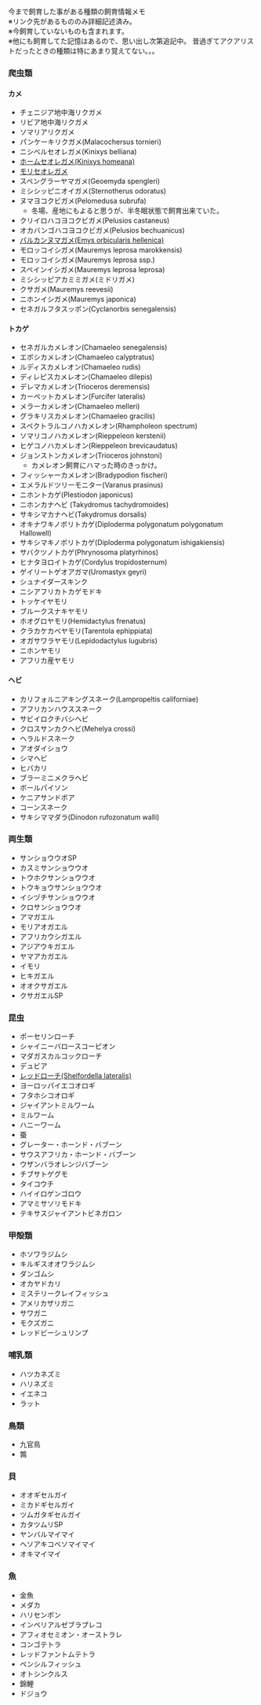 ---
---

今まで飼育した事がある種類の飼育情報メモ  
※リンク先があるもののみ詳細記述済み。  
※今飼育していないものも含まれます。  
※他にも飼育してた記憶はあるので、思い出し次第追記中。  昔過ぎてアクアリストだったときの種類は特にあまり覚えてない。。。

### 爬虫類

#### カメ

* チェニジア地中海リクガメ
* リビア地中海リクガメ
* ソマリアリクガメ
* パンケーキリクガメ(Malacochersus tornieri)
* ニシベルセオレガメ(Kinixys belliana)
* [ホームセオレガメ(Kinixys homeana)](creatures/kinixys-homeana)
* [モリセオレガメ](creatures/kinixys-erosa)
* スペングラーヤマガメ(Geoemyda spengleri)
* ミシシッピニオイガメ(Sternotherus odoratus)
* ヌマヨコクビガメ(Pelomedusa subrufa)
    - 冬場、産地にもよると思うが、半冬眠状態で飼育出来ていた。
* クリイロハコヨコクビガメ(Pelusios castaneus)
* オカバンゴハコヨコクビガメ(Pelusios bechuanicus)
* [バルカンヌマガメ(Emys orbicularis hellenica)](creatures/emys-orbicularis-hellenica)
* モロッコイシガメ(Mauremys leprosa marokkensis)
* モロッコイシガメ(Mauremys leprosa ssp.)
* スペインイシガメ(Mauremys leprosa leprosa)
* ミシシッピアカミミガメ(ミドリガメ)
* クサガメ(Mauremys reevesii)
* ニホンイシガメ(Mauremys japonica)
* セネガルフタスッポン(Cyclanorbis senegalensis)

#### トカゲ

* セネガルカメレオン(Chamaeleo senegalensis)
* エボシカメレオン(Chamaeleo calyptratus)
* ルディスカメレオン(Chamaeleo rudis)
* ディレピスカメレオン(Chamaeleo dilepis)
* デレマカメレオン(Trioceros deremensis)
* カーペットカメレオン(Furcifer lateralis)
* メラーカメレオン(Chamaeleo melleri)
* グラキリスカメレオン(Chamaeleo gracilis)
* スペクトラルコノハカメレオン(Rhampholeon spectrum)
* ソマリコノハカメレオン(Rieppeleon kerstenii)
* ヒゲコノハカメレオン(Rieppeleon brevicaudatus)
* ジョンストンカメレオン(Trioceros johnstoni)
    - カメレオン飼育にハマった時のきっかけ。
* フィッシャーカメレオン(Bradypodion fischeri)
* エメラルドツリーモニター(Varanus prasinus)
* ニホントカゲ(Plestiodon japonicus)
* ニホンカナヘビ (Takydromus tachydromoides)
* サキシマカナヘビ(Takydromus dorsalis)
* オキナワキノボリトカゲ(Diploderma polygonatum polygonatum Hallowell)
* サキシマキノボリトカゲ(Diploderma polygonatum ishigakiensis)
* サバクツノトカゲ(Phrynosoma platyrhinos)
* ヒナタヨロイトカゲ(Cordylus tropidosternum)
* ゲイリートゲオアガマ(Uromastyx geyri)
* シュナイダースキンク
* ニシアフリカトカゲモドキ
* トッケイヤモリ
* ブルークスナキヤモリ
* ホオグロヤモリ(Hemidactylus frenatus)
* クラカケカベヤモリ(Tarentola ephippiata)
* オガサワラヤモリ(Lepidodactylus lugubris)
* ニホンヤモリ
* アフリカ産ヤモリ

#### ヘビ

* カリフォルニアキングスネーク(Lampropeltis californiae)
* アフリカンハウススネーク
* サビイロクチバシヘビ
* クロスサンカクヘビ(Mehelya crossi)
* ヘラルドスネーク
* アオダイショウ
* シマヘビ
* ヒバカリ
* ブラーミニメクラヘビ
* ボールパイソン
* ケニアサンドボア
* コーンスネーク
* サキシママダラ(Dinodon rufozonatum walli)

### 両生類

* サンショウウオSP
* カスミサンショウウオ
* トウホクサンショウウオ
* トウキョウサンショウウオ
* イシヅチサンショウウオ
* クロサンショウウオ
* アマガエル
* モリアオガエル
* アフリカウシガエル
* アジアウキガエル
* ヤマアカガエル
* イモリ
* ヒキガエル
* オオクサガエル
* クサガエルSP

### 昆虫

* ポーセリンローチ
* シャイニーバロースコーピオン
* マダガスカルコックローチ
* デュビア
* [レッドローチ(Shelfordella lateralis)](creatures/shelfordella-lateralis.md)
* ヨーロッパイエコオロギ
* フタホシコオロギ
* ジャイアントミルワーム
* ミルワーム
* ハニーワーム
* 蚕
* グレーター・ホーンド・バブーン
* サウスアフリカ・ホーンド・バブーン
* ウザンバラオレンジバブーン
* チブサトゲグモ
* タイコウチ
* ハイイロゲンゴロウ
* アマミサソリモドキ
* テキサスジャイアントビネガロン

### 甲殻類

* ホソワラジムシ
* キルギスオオワラジムシ
* ダンゴムシ
* オカヤドカリ
* ミステリークレイフィッシュ
* アメリカザリガニ
* サワガニ
* モクズガニ
* レッドビーシュリンプ

### 哺乳類

* ハツカネズミ
* ハリネズミ
* イエネコ
* ラット

### 鳥類

* 九官鳥
* 鶉

### 貝

* オオギセルガイ
* ミカドギセルガイ
* ツムガタギセルガイ
* カタツムリSP
* ヤンバルマイマイ
* ヘソアキコベソマイマイ
* オキマイマイ

### 魚

* 金魚
* メダカ
* ハリセンボン
* インペリアルゼブラプレコ
* アフィオセミオン・オーストラレ
* コンゴテトラ
* レッドファントムテトラ
* ペンシルフィッシュ
* オトシンクルス
* 錦鯉
* ドジョウ

